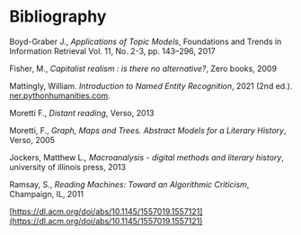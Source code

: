 # Bibliography

Boyd-Graber J., _Applications of Topic Models_, Foundations and Trends in Information Retrieval Vol. 11, No. 2-3, pp. 143–296, 2017

Fisher, M., _Capitalist realism : is there no alternative?_, Zero books, 2009

Mattingly, William. _Introduction to Named Entity Recognition_, 2021 (2nd ed.). [ner.pythonhumanities.com](https://ner.pythonhumanities.com/ner.pythonhumanities.com).

Moretti F., _Distant reading_, Verso, 2013

Moretti, F., _Graph, Maps and Trees. Abstract Models for a Literary History_, Verso, 2005

Jockers, Matthew L._, Macroanalysis - digital methods and literary history_, university of illinois press, 2013

Ramsay, S., _Reading Machines: Toward an Algorithmic Criticism_, Champaign, IL, 2011

[https://dl.acm.org/doi/abs/10.1145/1557019.1557121](https://dl.acm.org/doi/abs/10.1145/1557019.1557121)
